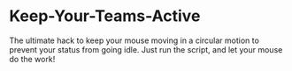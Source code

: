# Keep-Your-Teams-Active
The ultimate hack to keep your mouse moving in a circular motion to prevent your status from going idle. Just run the script, and let your mouse do the work! 
